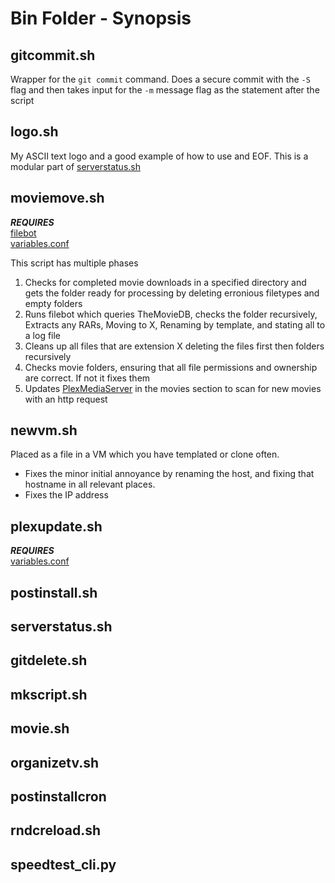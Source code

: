 # Bin Folder - Synopsis

## gitcommit.sh
Wrapper for the `git commit` command. Does a secure commit with the `-S` flag and then takes input for the `-m` message flag as the statement after the script

## logo.sh
My ASCII text logo and a good example of how to use and EOF. This is a modular part of [serverstatus.sh](#serverstatus.sh)

## moviemove.sh
*__REQUIRES__*  
[filebot](https://www.filebot.net)  
[variables.conf](#variables.conf)

This script has multiple phases 
1. Checks for completed movie downloads in a specified directory and gets the folder ready for processing by deleting erronious filetypes and empty folders
2. Runs filebot which queries TheMovieDB, checks the folder recursively, Extracts any RARs, Moving to X, Renaming by template, and stating all to a log file 
3. Cleans up all files that are extension X deleting the files first then folders recursively 
4. Checks movie folders, ensuring that all file permissions and ownership are correct. If not it fixes them 
5. Updates [PlexMediaServer](https://www.plex.tv/) in the movies section to scan for new movies with an http request 

## newvm.sh
Placed as a file in a VM which you have templated or clone often. 
* Fixes the minor initial annoyance by renaming the host, and fixing that hostname in all relevant places. 
* Fixes the IP address

## plexupdate.sh
*__REQUIRES__*  
[variables.conf](#variables.conf)



## postinstall.sh

## serverstatus.sh

## gitdelete.sh

## mkscript.sh

## movie.sh 

## organizetv.sh

## postinstallcron

## rndcreload.sh

## speedtest_cli.py
